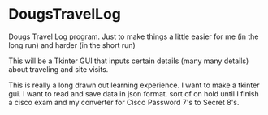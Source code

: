 # DougsTravelLog
Dougs Travel Log program. Just to make things a little easier for me (in the long run) and harder (in the short run)

This will be a Tkinter GUI that inputs certain details (many many details) about traveling and site visits.

This is really a long drawn out learning experience. I want to make a tkinter gui. I want to read and save data in json format. 
sort of on hold until I finish a cisco exam and my converter for Cisco Password 7's to Secret 8's.
